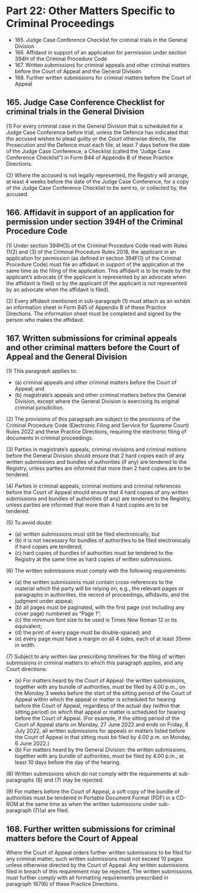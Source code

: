 # Part 22: Other Matters Specific to Criminal Proceedings

<ul type="*">
	<li>165. Judge Case Conference Checklist for criminal trials in the General Division</li>
	<li>166. Affidavit in support of an application for permission under section 394H of the Criminal Procedure Code</li>
	<li>167. Written submissions for criminal appeals and other criminal matters before the Court of Appeal and the General Division</li>
	<li>168. Further written submissions for criminal matters before the Court of Appeal</li>
</ul>

## 165. Judge Case Conference Checklist for criminal trials in the General Division

(1)	For every criminal case in the General Division that is scheduled for a Judge Case Conference before trial, unless the Defence has indicated that the accused wishes to plead guilty or the Court otherwise directs, the Prosecution and the Defence must each file, at least 7 days before the date of the Judge Case Conference, a Checklist (called the “Judge Case Conference Checklist”) in Form B44 of Appendix B of these Practice Directions.

(2)	Where the accused is not legally represented, the Registry will arrange, at least 4 weeks before the date of the Judge Case Conference, for a copy of the Judge Case Conference Checklist to be sent to, or collected by, the accused.

## 166. Affidavit in support of an application for permission under section 394H of the Criminal Procedure Code

(1)	Under section 394H(3) of the Criminal Procedure Code read with Rules 11(2) and (3) of the Criminal Procedure Rules 2018, the applicant in an application for permission (as defined in section 394F(1) of the Criminal Procedure Code) must file an affidavit in support of the application at the same time as the filing of the application. This affidavit is to be made by the applicant’s advocate (if the applicant is represented by an advocate when the affidavit is filed) or by the applicant (if the applicant is not represented by an advocate when the affidavit is filed).

(2)	Every affidavit mentioned in sub-paragraph (1) must attach as an exhibit an information sheet in Form B45 of Appendix B of these Practice Directions. The information sheet must be completed and signed by the person who makes the affidavit.

## 167. Written submissions for criminal appeals and other criminal matters before the Court of Appeal and the General Division

(1)	This paragraph applies to:

<ul type="*">
<li>(a)	criminal appeals and other criminal matters before the Court of Appeal; and</li>

<li>(b)	magistrate’s appeals and other criminal matters before the General Division, except where the General Division is exercising its original criminal jurisdiction.</li>
</ul>

(2)	The provisions of this paragraph are subject to the provisions of the Criminal Procedure Code (Electronic Filing and Service for Supreme Court) Rules 2022 and these Practice Directions, requiring the electronic filing of documents in criminal proceedings.

(3)	Parties in magistrate’s appeals, criminal revisions and criminal motions before the General Division should ensure that 2 hard copies each of any written submissions and bundles of authorities (if any) are tendered to the Registry, unless parties are informed that more than 2 hard copies are to be tendered.

(4)	Parties in criminal appeals, criminal motions and criminal references before the Court of Appeal should ensure that 4 hard copies of any written submissions and bundles of authorities (if any) are tendered to the Registry, unless parties are informed that more than 4 hard copies are to be tendered.

(5)	To avoid doubt:

<ul type="*">
<li>(a)	written submissions must still be filed electronically; but</li>

<li>(b)	it is not necessary for bundles of authorities to be filed electronically if hard copies are tendered;</li>

<li>(c)	hard copies of bundles of authorities must be tendered to the Registry at the same time as hard copies of written submissions.</li>
</ul>

(6)	The written submissions must comply with the following requirements:

<ul type="*">
<li>(a)	the written submissions must contain cross-references to the material which the party will be relying on, e.g., the relevant pages or paragraphs in authorities, the record of proceedings, affidavits, and the judgment under appeal;</li>

<li>(b)	all pages must be paginated, with the first page (not including any cover page) numbered as “Page 1”;</li>

<li>(c)	the minimum font size to be used is Times New Roman 12 or its equivalent;</li>

<li>(d)	the print of every page must be double-spaced; and</li>

<li>(e)	every page must have a margin on all 4 sides, each of at least 35mm in width.</li>
</ul>

(7)	Subject to any written law prescribing timelines for the filing of written submissions in criminal matters to which this paragraph applies, and any Court directions:

<ul type="*">
<li>(a)	For matters heard by the Court of Appeal: the written submissions, together with any bundle of authorities, must be filed by 4.00 p.m., on the Monday 3 weeks before the start of the sitting period of the Court of Appeal within which the appeal or matter is scheduled for hearing before the Court of Appeal, regardless of the actual day (within that sitting period) on which that appeal or matter is scheduled for hearing before the Court of Appeal. (For example, if the sitting period of the Court of Appeal starts on Monday, 27 June 2022 and ends on Friday, 8 July 2022, all written submissions for appeals or matters listed before the Court of Appeal in that sitting must be filed by 4.00 p.m. on Monday, 6 June 2022.)</li>

<li>(b)	For matters heard by the General Division: the written submissions, together with any bundle of authorities, must be filed by 4.00 p.m., at least 10 days before the day of the hearing.</li>
</ul>

(8)	Written submissions which do not comply with the requirements at sub-paragraphs (6) and (7) may be rejected.

(9)	For matters before the Court of Appeal, a soft copy of the bundle of authorities must be tendered in Portable Document Format (PDF) in a CD-ROM at the same time as when the written submissions under sub-paragraph (7)(a) are filed.

## 168. Further written submissions for criminal matters before the Court of Appeal

Where the Court of Appeal orders further written submissions to be filed for any criminal matter, such written submissions must not exceed 10 pages unless otherwise directed by the Court of Appeal. Any written submissions filed in breach of this requirement may be rejected. The written submissions must further comply with all formatting requirements prescribed in paragraph 167(6) of these Practice Directions.
